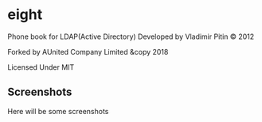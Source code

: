 eight
=====
Phone book for LDAP(Active Directory)
Developed by Vladimir Pitin &copy; 2012

Forked by AUnited Company Limited &copy 2018

Licensed Under MIT 

## Screenshots
Here will be some screenshots